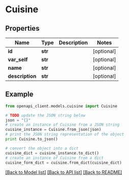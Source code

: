 # Cuisine


## Properties

Name | Type | Description | Notes
------------ | ------------- | ------------- | -------------
**id** | **str** |  | [optional] 
**var_self** | **str** |  | [optional] 
**name** | **str** |  | [optional] 
**description** | **str** |  | [optional] 

## Example

```python
from openapi_client.models.cuisine import Cuisine

# TODO update the JSON string below
json = "{}"
# create an instance of Cuisine from a JSON string
cuisine_instance = Cuisine.from_json(json)
# print the JSON string representation of the object
print Cuisine.to_json()

# convert the object into a dict
cuisine_dict = cuisine_instance.to_dict()
# create an instance of Cuisine from a dict
cuisine_form_dict = cuisine.from_dict(cuisine_dict)
```
[[Back to Model list]](../README.md#documentation-for-models) [[Back to API list]](../README.md#documentation-for-api-endpoints) [[Back to README]](../README.md)


